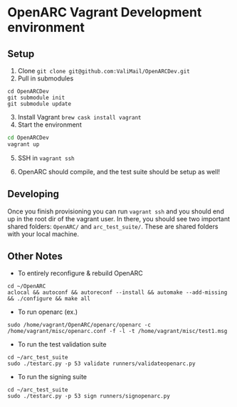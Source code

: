 # OpenARC Vagrant Development environment

## Setup

1. Clone `git clone git@github.com:ValiMail/OpenARCDev.git`
2. Pull in submodules
```
cd OpenARCDev
git submodule init
git submodule update
```

3. Install Vagrant `brew cask install vagrant`
4. Start the environment
```bash
cd OpenARCDev
vagrant up
```
5. SSH in `vagrant ssh`

6. OpenARC should compile, and the test suite should be setup as well!

## Developing

Once you finish provisioning you can run `vagrant ssh` and you should end up in the root dir of the vagrant user. In there, you should see two important shared folders: `OpenARC/` and `arc_test_suite/`. These are shared folders with your local machine.

## Other Notes

* To entirely reconfigure & rebuild OpenARC
```
cd ~/OpenARC
aclocal && autoconf && autoreconf --install && automake --add-missing && ./configure && make all
```

* To run openarc (ex.)
```
sudo /home/vagrant/OpenARC/openarc/openarc -c /home/vagrant/misc/openarc.conf -f -l -t /home/vagrant/misc/test1.msg
```
* To run the test validation suite
```
cd ~/arc_test_suite
sudo ./testarc.py -p 53 validate runners/validateopenarc.py
```
* To run the signing suite
```
cd ~/arc_test_suite
sudo ./testarc.py -p 53 sign runners/signopenarc.py
```
